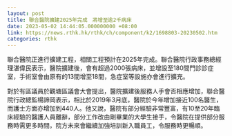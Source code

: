 ```yaml
---
layout: post
title: 聯合醫院擴建2025年完成　將增至逾2千病床
date: 2023-05-02 14:44:05.000000000 +08:00
link: https://news.rthk.hk/rthk/ch/component/k2/1698803-20230502.htm
categories: rthk
---
```


聯合醫院正進行擴建工程，相關工程預計在2025年完成。聯合醫院行政事務總經理湛偉民表示，醫院擴建後，會有超過2000張病床，並增設至180間門診診症室，手術室會由原有的13間增至18間，急症室等設施亦會進行擴充。

對於有區議員於觀塘區議會大會提出，醫院擴建後服務人手會否相應增加，聯合醫院行政總監楊諦岡表示，相比於2019年3月底，醫院於今年增加接近100名醫生，而護士方面亦增加到440人。他又說，醫院有部分經驗非常豐富，有10至20年臨床經驗的醫護人員離辭，部分工作改由剛畢業的大學生接手，令醫院在提供部分服務時需更多時間，院方未來會繼續加強培訓新入職員工，令服務時更暢順。
